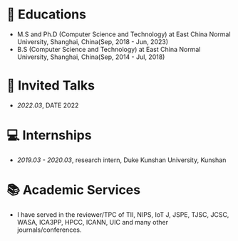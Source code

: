 
# 📖 Educations
- M.S and Ph.D (Computer Science and Technology) at East China Normal University, Shanghai, China(Sep, 2018 - Jun, 2023)
- B.S (Computer Science and Technology) at East China Normal University, Shanghai, China(Sep, 2014 - Jul, 2018)

# 💬 Invited Talks
- *2022.03*, DATE 2022

# 💻 Internships
- *2019.03 - 2020.03*, research intern, Duke Kunshan University, Kunshan



#  📚 Academic Services
- I have served in the reviewer/TPC of TII, NIPS, IoT J, JSPE, TJSC, JCSC, WASA, ICA3PP, HPCC, ICANN, UIC and many other journals/conferences.
